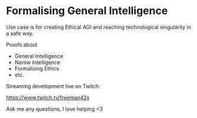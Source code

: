 # Formalising General Intelligence

Use case is for creating Ethical AGI and reaching technological singularity in a safe way.

Proofs about

* General Intelligence
* Narow Intelligence
* Formalising Ethics
* etc.

Streaming development live on Twitch:

https://www.twitch.tv/freeman42x

Ask me any questions, I love helping <3